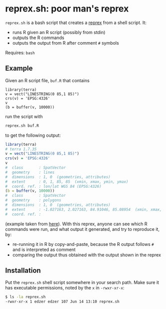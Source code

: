 # reprex.sh: poor man's reprex

`reprex.sh` is a bash script that creates a [reprex](https://stackoverflow.com/questions/5963269/how-to-make-a-great-r-reproducible-example/16532098) from a shell script. It:

* runs R given an R script (possibly from stdin)
* outputs the R commands
* outputs the output from R after comment `#` symbols

Requires: `bash`

## Example

Given an R script file, `buf.R` that contains
```
library(terra)
v = vect("LINESTRING(0 85,1 85)") 
crs(v) = 'EPSG:4326'
v
(b = buffer(v, 10000))
```
run the script with
```bash
reprex.sh buf.R
```
to get the following output:
```r
library(terra)
# terra 1.7.35
v = vect("LINESTRING(0 85,1 85)")
crs(v) = 'EPSG:4326'
v
#  class       : SpatVector
#  geometry    : lines
#  dimensions  : 1, 0  (geometries, attributes)
#  extent      : 0, 1, 85, 85  (xmin, xmax, ymin, ymax)
#  coord. ref. : lon/lat WGS 84 (EPSG:4326)
(b = buffer(v, 10000))
#  class       : SpatVector
#  geometry    : polygons
#  dimensions  : 1, 0  (geometries, attributes)
#  extent      : -1.027163, 2.027163, 84.91046, 85.08954  (xmin, xmax, ymin, ymax)
#  coord. ref. :
```
(example taken from
[here](https://github.com/rspatial/terra/issues/1184)). With this
reprex, anyone can see which R commands were run, and what output
it generated, and try to reproduce it, by:

* re-running it in R by copy-and-paste, because the R output follows `#` and is interpreted as comment
* comparing the output thus obtained with the output shown in the reprex

## Installation

Put the `reprex.sh` shell script somewhere in your search path. Make sure it has executable permissions, noted by the `x` in `-rwxr-xr-x`:
```bash
$ ls -la reprex.sh
-rwxr-xr-x 1 edzer edzer 107 Jun 14 13:10 reprex.sh
```
